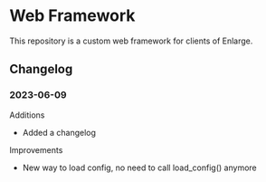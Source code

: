 # Web Framework

This repository is a custom web framework for clients of Enlarge.

## Changelog

### 2023-06-09

Additions
- Added a changelog

Improvements
- New way to load config, no need to call load_config() anymore